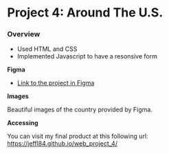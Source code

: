 # Project 4: Around The U.S.

### Overview

* Used HTML and CSS
* Implemented Javascript to have a resonsive form

**Figma**

* [Link to the project in Figma](https://www.figma.com/file/mUgu8OSHWE0M6p6vfwmdu9/Sprint-4-Around-The-U.S.-desktop-mobile?node-id=0%3A1)

**Images**

Beautiful images of the country provided by Figma. 

**Accessing**

You can visit my final product at this following url: https://jeffl84.github.io/web_project_4/